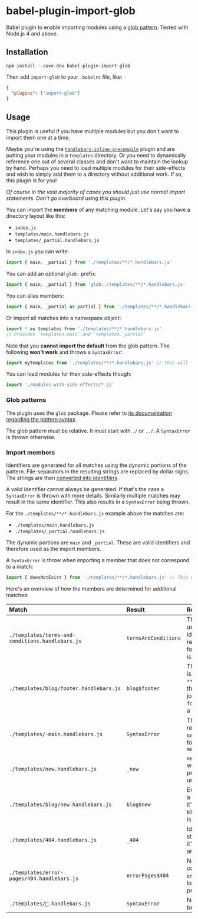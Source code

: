 # babel-plugin-import-glob

Babel plugin to enable importing modules using a [glob
pattern](https://www.npmjs.com/package/glob#glob-primer). Tested with Node.js
4 and above.

## Installation

```
npm install --save-dev babel-plugin-import-glob
```

Then add `import-glob` to your `.babelrc` file, like:

```json
{
  "plugins": ["import-glob"]
}
```

## Usage

This plugin is useful if you have multiple modules but you don't want to import
them one at a time.

Maybe you're using the
[`handlebars-inline-precompile`](https://github.com/thejameskyle/babel-plugin-handlebars-inline-precompile)
plugin and are putting your modules in a `templates` directory. Or you need to
dynamically reference one out of several classes and don't want to maintain the
lookup by hand. Perhaps you need to load multiple modules for their side-effects
and wish to simply add them to a directory without additional work. If so, this
plugin is for you!

*Of course in the vast majority of cases you should just use normal import
statements. Don't go overboard using this plugin.*

You can import the **members** of any matching module. Let's say you
have a directory layout like this:

* `index.js`
* `templates/main.handlebars.js`
* `templates/_partial.handlebars.js`

In `index.js` you can write:

```js
import { main, _partial } from './templates/**/*.handlebars.js'
```

You can add an optional `glob:` prefix:

```js
import { main, _partial } from 'glob:./templates/**/*.handlebars.js'
```

You can alias members:

```js
import { main, _partial as partial } from './templates/**/*.handlebars.js'
```

Or import all matches into a namespace object:

```js
import * as templates from './templates/**/*.handlebars.js'
// Provides `templates.main` and `templates._partial`
```

Note that you **cannot import the default** from the glob pattern. The following
**won't work** and throws a `SyntaxError`:

```js
import myTemplates from './templates/**/*.handlebars.js' // This will throw a SyntaxError
```

You can load modules for their side-effects though:

```js
import './modules-with-side-effects/*.js'
```

### Glob patterns

The plugin uses the `glob` package. Please refer to [its documentation regarding
the pattern syntax](https://www.npmjs.com/package/glob#glob-primer).

The glob pattern must be relative. It must start with `./` or `../`. A
`SyntaxError` is thrown otherwise.

### Import members

Identifiers are generated for all matches using the dynamic portions of the
pattern. File-separators in the resulting strings are replaced by dollar signs.
The strings are then [converted into
identifiers](https://github.com/novemberborn/identifierfy).

A valid identifier cannot always be generated. If that's the case a
`SyntaxError` is thrown with more details. Similarly multiple matches may result
in the same identifier. This also results in a `SyntaxError` being thrown.

For the `./templates/**/*.handlebars.js` example above the matches are:

* `./templates/main.handlebars.js`
* `./templates/_partial.handlebars.js`

The dynamic portions are `main` and `_partial`. These are valid identifiers and
therefore used as the import members.

A `SyntaxError` is throw when importing a member that does not correspond to a
match:

```js
import { doesNotExist } from './templates/**/*.handlebars.js' // This will throw a SyntaxError
```

Here's an overview of how the members are determined for additional matches:

Match|Result|Reason
:---|:---|:---
`./templates/terms-and-conditions.handlebars.js`|`termsAndConditions`|The `-` cannot be used in the identifier so it's removed. The following character is uppercased
`./templates/blog/footer.handlebars.js`|`blog$footer`|The `blog` directory is captured by the `**` expression in the pattern. It is joined with the `footer` name using a dollar sign
`./templates/-main.handlebars.js`|`SyntaxError`|The `-` is removed, resulting in the same identifier as for `main.handlebars.js`
`./templates/new.handlebars.js`|`_new`|`new` is a reserved word so it's prefixed with an underscore
`./templates/blog/new.handlebars.js`|`blog$new`|Even though `new` is a reserved word, it's combined with `blog$` so no prefix is necessary
`./templates/404.handlebars.js`|`_404`|Identifiers can't start with digits so it's prefixed with an underscore
`./templates/error-pages/404.handlebars.js`|`errorPages$404`|Now that `404` is combined with `errorPages$` it no longer needs to be prefixed
`./templates/🙊.handlebars.js`|`SyntaxError`|No identifier can be generated for `🙊`
